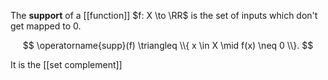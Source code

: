 The **support** of a [[function]] $f: X \to \RR$ is the set of inputs which don't get mapped to 0.

$$
\operatorname{supp}(f) \triangleq \\{ x \in X \mid f(x) \neq 0 \\}.
$$

It is the [[set complement]]